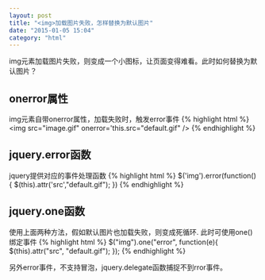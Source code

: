 ```yaml
---
layout: post
title: "<img>加载图片失败，怎样替换为默认图片"
date: "2015-01-05 15:04"
category: "html"
---
```


img元素加载图片失败，则变成一个小图标，让页面变得难看。此时如何替换为默认图片？

## onerror属性
img元素自带onerror属性，加载失败时，触发error事件
{% highlight html %}
<img src="image.gif" onerror='this.src="default.gif" />
{% endhighlight %}

## jquery.error函数
jquery提供对应的事件处理函数
{% highlight html %}
$('img').error(function(){
    $(this).attr('src',"default.gif");
})
{% endhighlight %}


## jquery.one函数
使用上面两种方法，假如默认图片也加载失败，则变成死循环. 此时可使用one()绑定事件
{% highlight html %}
$("img").one("error", function(e){
     $(this).attr("src", "default.gif");
});
{% endhighlight %}

另外error事件，不支持冒泡，jquery.delegate函数捕捉不到rror事件。

